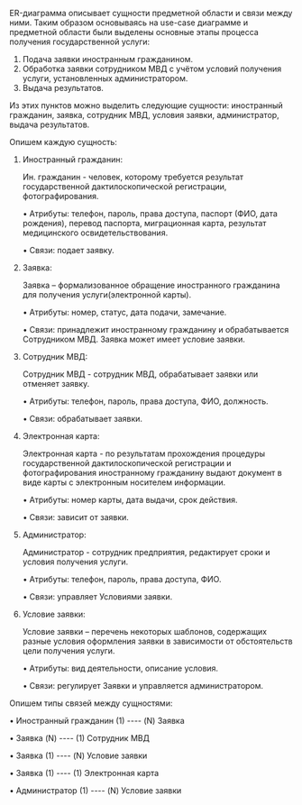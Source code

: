ER-диаграмма описывает сущности предметной области и связи между ними. Таким образом основываясь на use-case диаграмме и предметной области были выделены основные этапы процесса получения государственной услуги:

1.	Подача заявки иностранным гражданином.
2.	Обработка заявки сотрудником МВД с учётом условий получения услуги, установленных администратором.
3.	Выдача результатов.

Из этих пунктов можно выделить следующие сущности: иностранный гражданин, заявка, сотрудник МВД, условия заявки, администратор, выдача результатов.

Опишем каждую сущность:

1.	Иностранный гражданин:

    Ин. гражданин - человек, которому требуется результат государственной дактилоскопической регистрации, фотографирования.
    
    • Атрибуты: телефон, пароль, права доступа, паспорт (ФИО, дата рождения), перевод паспорта, миграционная карта, результат медицинского освидетельствования.
    
    • Связи: подает заявку.

2.	Заявка:

    Заявка – формализованное обращение иностранного гражданина для получения услуги(электронной карты).
    
    • Атрибуты: номер, статус, дата подачи, замечание.
    
    • Связи: принадлежит иностранному гражданину и обрабатывается Сотрудником МВД. Заявка может имеет условие заявки.

3.	Сотрудник МВД:
    
    Сотрудник МВД - сотрудник МВД, обрабатывает заявки или отменяет заявку.
    
    • Атрибуты: телефон, пароль, права доступа, ФИО, должность.
    
    • Связи: обрабатывает заявки.

4.	Электронная карта:

    Электронная карта - по результатам прохождения процедуры государственной дактилоскопической регистрации и фотографирования иностранному гражданину выдают документ в виде карты с электронным носителем информации.
    
    • Атрибуты: номер карты, дата выдачи, срок действия.
    
    • Связи: зависит от заявки.

5.	Администратор:

    Администратор - сотрудник предприятия, редактирует сроки и условия получения услуги.
    
    • Атрибуты: телефон, пароль, права доступа, ФИО.
    
    • Связи: управляет Условиями заявки.

6.	Условие заявки:

    Условие заявки – перечень некоторых шаблонов, содержащих разные условия оформления заявки в зависимости от обстоятельств цели получения услуги.
    
    • Атрибуты: вид деятельности, описание условия.
    
    • Связи: регулирует Заявки и  управляется администратором.



Опишем типы связей между сущностями:

• Иностранный гражданин (1) ---- (N) Заявка

• Заявка (N) ---- (1) Сотрудник МВД

• Заявка (1) ---- (N) Условие заявки

• Заявка (1) ---- (1) Электронная карта

• Администратор (1) ---- (N) Условие заявки

